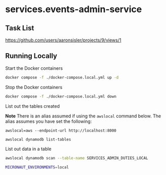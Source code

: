 # services.events-admin-service

## Task List

https://github.com/users/aaronsisler/projects/9/views/1

## Running Locally

Start the Docker containers

```bash
docker compose -f ./docker-compose.local.yml up -d
```

Stop the Docker containers

```bash
docker compose -f ./docker-compose.local.yml down
```

List out the tables created

**Note** There is an alias assumed if using the `awslocal` command below. The alias assumes you have set the following:

```
awslocal=aws --endpoint-url http://localhost:8000
```

```bash
awslocal dynamodb list-tables
```

List out data in a table

```bash
awslocal dynamodb scan --table-name SERVICES_ADMIN_DUTIES_LOCAL
```

```bash
MICRONAUT_ENVIRONMENTS=local
```